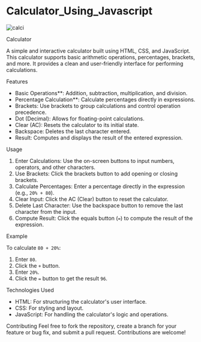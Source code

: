 # Calculator_Using_Javascript
![calci](https://github.com/user-attachments/assets/ad6e08af-5421-4fb8-afa5-8d83d19ea652)

Calculator

A simple and interactive calculator built using HTML, CSS, and JavaScript. This calculator supports basic arithmetic operations, percentages, brackets, and more. It provides a clean and user-friendly interface for performing calculations.

Features

- Basic Operations**: Addition, subtraction, multiplication, and division.
- Percentage Calculation**: Calculate percentages directly in expressions.
- Brackets: Use brackets to group calculations and control operation precedence.
- Dot (Decimal): Allows for floating-point calculations.
- Clear (AC): Resets the calculator to its initial state.
- Backspace: Deletes the last character entered.
- Result: Computes and displays the result of the entered expression.

Usage

1. Enter Calculations: Use the on-screen buttons to input numbers, operators, and other characters. 
2. Use Brackets: Click the brackets button to add opening or closing brackets.
3. Calculate Percentages: Enter a percentage directly in the expression (e.g., `20% + 80`).
4. Clear Input: Click the AC (Clear) button to reset the calculator.
5. Delete Last Character: Use the backspace button to remove the last character from the input.
6. Compute Result: Click the equals button (`=`) to compute the result of the expression.

Example

To calculate `80 + 20%`:

1. Enter `80`.
2. Click the `+` button.
3. Enter `20%`.
4. Click the `=` button to get the result `96`.

Technologies Used

- HTML: For structuring the calculator's user interface.
- CSS: For styling and layout.
- JavaScript: For handling the calculator's logic and operations.

Contributing
Feel free to fork the repository, create a branch for your feature or bug fix, and submit a pull request. Contributions are welcome!

